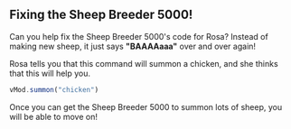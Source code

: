 ## Fixing the Sheep Breeder 5000!

Can you help fix the Sheep Breeder 5000's code for Rosa? Instead of making new sheep, it just says **"BAAAAaaa"** over and over again!

Rosa tells you that this command will summon a chicken, and she thinks that this will help you.
```javascript
vMod.summon("chicken")
```

Once you can get the Sheep Breeder 5000 to summon lots of sheep, you will be able to move on!
